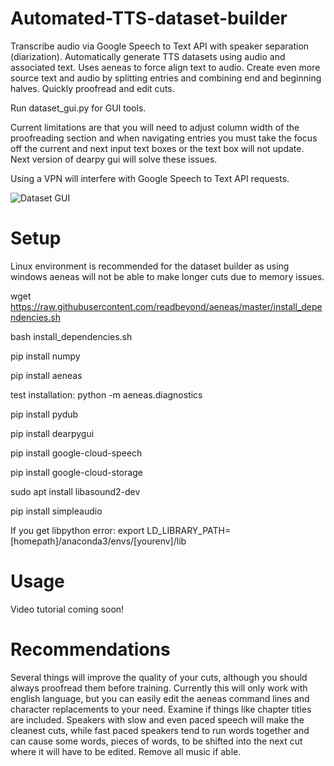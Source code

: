 # Automated-TTS-dataset-builder
Transcribe audio via Google Speech to Text API with speaker separation (diarization). Automatically generate TTS datasets using audio and associated text. Uses aeneas to force align text to audio. Create even more source text and audio by splitting entries and combining end and beginning halves. Quickly proofread and edit cuts.

Run dataset_gui.py for GUI tools. 

Current limitations are that you will need to adjust column width of the proofreading section and when navigating entries you must take the focus off the current and next input text boxes or the text box will not update. Next version of dearpy gui will solve these issues.

Using a VPN will interfere with Google Speech to Text API requests.

![Dataset GUI](https://github.com/youmebangbang/Automated-TTS-dataset-builder/blob/master/dataset_gui.png)


# Setup
Linux environment is recommended for the dataset builder as using windows aeneas will not be able to make longer cuts due to memory issues. 

wget https://raw.githubusercontent.com/readbeyond/aeneas/master/install_dependencies.sh

bash install_dependencies.sh

pip install numpy

pip install aeneas

test installation:  python -m aeneas.diagnostics

pip install pydub

pip install dearpygui

pip install google-cloud-speech

pip install google-cloud-storage

sudo apt install libasound2-dev

pip install simpleaudio

If you get libpython error: 
export LD_LIBRARY_PATH=[homepath]/anaconda3/envs/[yourenv]/lib

# Usage

Video tutorial coming soon!

# Recommendations

Several things will improve the quality of your cuts, although you should always proofread them before training. Currently this will only work with english language, but you can easily edit the aeneas command lines and character replacements to your need. Examine if things like chapter titles are included. Speakers with slow and even paced speech will make the cleanest cuts, while fast paced speakers tend to run words together and can cause some words, pieces of words, to be shifted into the next cut where it will have to be edited. Remove all music if able.
